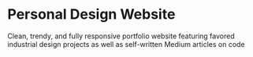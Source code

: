 # Personal Design Website
Clean, trendy, and fully responsive portfolio website featuring favored industrial design projects as well as self-written Medium articles on code


